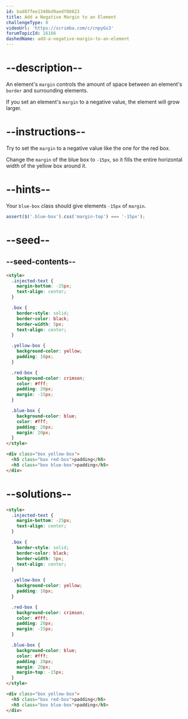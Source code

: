 ```yaml
---
id: bad87fee1348bd9aedf08823
title: Add a Negative Margin to an Element
challengeType: 0
videoUrl: 'https://scrimba.com/c/cnpyGs3'
forumTopicId: 16166
dashedName: add-a-negative-margin-to-an-element
---
```


# --description--

An element's `margin` controls the amount of space between an element's `border` and surrounding elements.

If you set an element's `margin` to a negative value, the element will grow larger.

# --instructions--

Try to set the `margin` to a negative value like the one for the red box.

Change the `margin` of the blue box to `-15px`, so it fills the entire horizontal width of the yellow box around it.

# --hints--

Your `blue-box` class should give elements `-15px` of `margin`.

```js
assert($('.blue-box').css('margin-top') === '-15px');
```

# --seed--

## --seed-contents--

```html
<style>
  .injected-text {
    margin-bottom: -25px;
    text-align: center;
  }

  .box {
    border-style: solid;
    border-color: black;
    border-width: 5px;
    text-align: center;
  }

  .yellow-box {
    background-color: yellow;
    padding: 10px;
  }

  .red-box {
    background-color: crimson;
    color: #fff;
    padding: 20px;
    margin: -15px;
  }

  .blue-box {
    background-color: blue;
    color: #fff;
    padding: 20px;
    margin: 20px;
  }
</style>

<div class="box yellow-box">
  <h5 class="box red-box">padding</h5>
  <h5 class="box blue-box">padding</h5>
</div>
```

# --solutions--

```html
<style>
  .injected-text {
    margin-bottom: -25px;
    text-align: center;
  }

  .box {
    border-style: solid;
    border-color: black;
    border-width: 5px;
    text-align: center;
  }

  .yellow-box {
    background-color: yellow;
    padding: 10px;
  }

  .red-box {
    background-color: crimson;
    color: #fff;
    padding: 20px;
    margin: -15px;
  }

  .blue-box {
    background-color: blue;
    color: #fff;
    padding: 20px;
    margin: 20px;
    margin-top: -15px;
  }
</style>

<div class="box yellow-box">
  <h5 class="box red-box">padding</h5>
  <h5 class="box blue-box">padding</h5>
</div>
```
